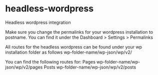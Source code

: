 # headless-wordpress
Headless wordpress integration

Make sure you change the permalinks for your wordpress installation to postname.
You can find it under the Dashboard > Settings > Permalinks

All routes for the headless wordpress can be found under your wp installation folder as follows
wp-folder-name/wp-json/wp/v2/


You can find the following routes for:
Pages
wp-folder-name/wp-json/wp/v2/pages
Posts
wp-folder-name/wp-json/wp/v2/posts
